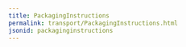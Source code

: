 ```yaml
---
title: PackagingInstructions
permalink: transport/PackagingInstructions.html
jsonid: packaginginstructions
---
```

